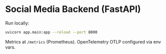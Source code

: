 # Social Media Backend (FastAPI)

Run locally:

```bash
uvicorn app.main:app --reload --port 8000
```

Metrics at `/metrics` (Prometheus). OpenTelemetry OTLP configured via env vars.
